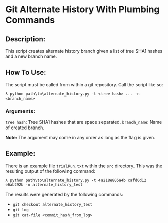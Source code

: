 # Git Alternate History With Plumbing Commands

## Description:
This script creates alternate history branch given a list of tree SHA1 hashes and a new branch name.

## How To Use:
The script must be called from within a git repository.
Call the script like so:

`λ python path\to\alternate_history.py -t <tree hash> ... -n <branch_name>`

### Arguments:
`tree hash`: Tree SHA1 hashes that are space separated.
`branch_name`: Name of created branch.

**Note:** The argument may come in any order as long as the flag is given.

## Example:
There is an example file `trialRun.txt` within the `src` directory. This was the resulting output of the following command:

`λ python path\to\alternate_history.py -t 4a218e805a4b cafd0d12 e6ab292b -n alternate_history_test`

The results were generated by the following commands:
- `git checkout alternate_history_test`
- `git log`
- `git cat-file <commit_hash_from_log>`
